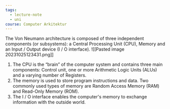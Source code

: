 ```yaml
---
tags:
  - lecture-note
  - uni
course: Computer Arkitektur
---
```

The Von Neumann architecture is composed of three independent components (or subsystems): a Central Processing Unit (CPU), Memory and an Input / Output device (I / O interface).
![[Pasted image 20231025123431.png]]
1. The CPU is the “brain” of the computer system and contains three main components: Control unit, one or more Arithmetic Logic Units (ALUs) and a varying number of Registers.
2. The memory is used to store program instructions and data. Two commonly used types of memory are Random Access Memory (RAM) and Read-Only Memory (ROM).
3. The I / O interface enables the computer's memory to exchange information with the outside world.



